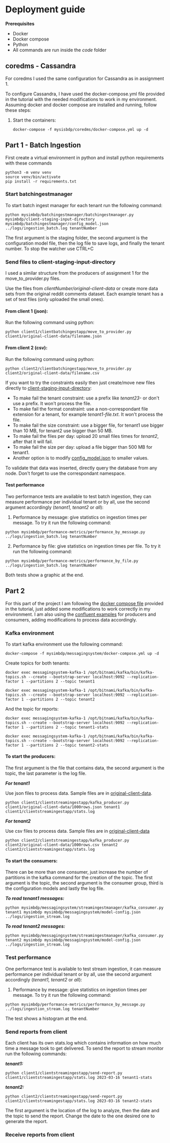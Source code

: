 # Deployment guide

__Prerequisites__

* Docker
* Docker compose
* Python
* All commands are run inside the _code_ folder

## coredms - Cassandra

For coredms I used the same configuration for Cassandra as in assignment 1. 

To configure Cassandra, I have used the docker-compose.yml file provided in the tutorial
with the needed modifications to work in my environment. Assuming docker and docker compose
are installed and running, follow these steps:

1. Start the containers:
    ```
   docker-compose -f mysisbdp/coredms/docker-compose.yml up -d
    ```
## Part 1 - Batch Ingestion

First create a virtual environment in python and install python requirements with these commands

```shell
python3 -m venv venv
source venv/bin/activate
pip install -r requirements.txt
```

### Start batchingestmanager
To start batch ingest manager for each tenant run the following command:
```shell
python mysimbdp/batchingestmanager/batchingestmanager.py mysimbdp/client-staging-input-directory mysimbdp/batchingestmanager/config_model.json ../logs/ingestion_batch.log tenantNumber
```
The first argument is the staging folder, the second argument is the configuration model file, then the log file to save logs, and finally the tenant number. To stop the watcher use CTRL+C
### Send files to client-staging-input-directory
I used a similar structure from the producers of assignment 1 for the move_to_provider.py files. 

Use the files from _clientNumber/original-client-data_ or create more data sets from the original reddit comments dataset. Each example tenant
has a set of test files (only uploaded the small ones).
#### From client 1 (json):

Run the following command using python:
```shell
python client1/clientbatchingestapp/move_to_provider.py client1/original-client-data/filename.json
```
#### From client 2 (csv):
Run the following command using python:
```shell
python client2/clientbatchingestapp/move_to_provider.py client2/original-client-data/filename.csv
```
If you want to try the constraints easily then just create/move new files directly to [client-staging-input-directory](../code/mysimbdp/client-staging-input-directory):
* To make fail the tenant constraint: use a prefix like _tenant23-_ or don't use a prefix. It won't process the file.
* To make fail the format constraint: use a non-correspondant file extension for a tenant, for example _tenant1-file.txt_. It won't process the file.
* To make fail the size constraint: use a bigger file, for tenant1 use bigger than 10 MB, for tenant2 use bigger than 50 MB.
* To make fail the files per day: upload 20 small files times for _tenant2_, after that it will fail.
* To make fail the size per day: upload a file bigger than 500 MB for tenant1.
* Another option is to modify [config_model.json](../code/mysimbdp/batchingestmanager/config_model.json) to smaller values.

To validate that data was inserted, directly query the database from any node. Don't forget to use the correspondant namespace.

#### Test performance
Two performance tests are available to test batch ingestion, they can measure performance per individual tenant or by all, use the second
argument accordingly (_tenant1, tenant2_ or _all_):
1. Performance by message: give statistics on ingestion times per message. To try it run the following command:
```shell
python mysimbdp/performance-metrics/performance_by_message.py ../logs/ingestion_batch.log tenantNumber
```
2. Performance by file: give statistics on ingestion times per file. To try it run the following command:
```shell
python mysimbdp/performance-metrics/performance_by_file.py ../logs/ingestion_batch.log tenantNumber
```
Both tests show a graphic at the end.

## Part 2
For this part of the project I am following the [docker compose file](https://version.aalto.fi/gitlab/bigdataplatforms/cs-e4640/-/blob/master/tutorials/basickafka/docker-compose1.yml) provided in the tutorial, just added some modifications to work correctly in my environment.
I am also using the [confluent examples](https://github.com/confluentinc/confluent-kafka-python#usage) for producers and consumers, adding modifications to process data accordingly.

### Kafka environment

To start kafka environment use the following command:
```shell
docker-compose -f mysimbdp/messagingsystem/docker-compose.yml up -d
```
Create topics for both tenants:
```shell
docker exec messagingsystem-kafka-1 /opt/bitnami/kafka/bin/kafka-topics.sh --create --bootstrap-server localhost:9092 --replication-factor 1 --partitions 2 --topic tenant1
```
```shell
docker exec messagingsystem-kafka-1 /opt/bitnami/kafka/bin/kafka-topics.sh --create --bootstrap-server localhost:9092 --replication-factor 1 --partitions 2 --topic tenant2
```

And the topic for reports:

```shell
docker exec messagingsystem-kafka-1 /opt/bitnami/kafka/bin/kafka-topics.sh --create --bootstrap-server localhost:9092 --replication-factor 1 --partitions 2 --topic tenant1-stats
```
```shell
docker exec messagingsystem-kafka-1 /opt/bitnami/kafka/bin/kafka-topics.sh --create --bootstrap-server localhost:9092 --replication-factor 1 --partitions 2 --topic tenant2-stats
```

#### To start the __producers__: 

The first argument is the file that contains data, the second argument is the topic, the last parameter is the log file.

___For tenant1___

Use json files to process data. Sample files are in [original-client-data](../code/client1/original-client-data).
```shell
python client1/clientstreamingestapp/kafka_producer.py client1/original-client-data/1000rows.json tenant1 client1/clientstreamingestapp/stats.log
```
___For tenant2___ 

Use csv files to process data. Sample files are in [original-client-data](../code/client2/original-client-data)
```shell
python client2/clientstreamingestapp/kafka_producer.py client2/original-client-data/1000rows.csv tenant2 client2/clientstreamingestapp/stats.log
```

#### To start the __consumers__:

There can be more than one consumer, just increase the number of partitions in the kafka command for the creation of the topic.
The first argument is the topic, the second argument is the consumer group, third is the configuration models and lastly the log file.

___To read tenant1 messages:___
```shell
python mysimbdp/messagingsystem/streamingestmanager/kafka_consumer.py tenant1 mysimbdp mysimbdp/messagingsystem/model-config.json ../logs/ingestion_stream.log
```

___To read tenant2 messages:___
```shell
python mysimbdp/messagingsystem/streamingestmanager/kafka_consumer.py tenant2 mysimbdp mysimbdp/messagingsystem/model-config.json ../logs/ingestion_stream.log
```

### Test performance
One performance test is available to test stream ingestion, it can measure performance per individual tenant or by all, use the second
argument accordingly (_tenant1, tenant2_ or _all_):
1. Performance by message: give statistics on ingestion times per message. To try it run the following command:
```shell
python mysimbdp/performance-metrics/performance_by_message.py ../logs/ingestion_stream.log tenantNumber
```
The test shows a histogram at the end.

### Send reports from client
Each client has its own stats.log which contains information on how much time
a message took to get delivered.
To send the report to stream monitor run the following commands:

___tenant1:___
```shell
python client1/clientstreamingestapp/send-report.py client1/clientstreamingestapp/stats.log 2023-03-16 tenant1-stats
```

___tenant2:___
```shell
python client2/clientstreamingestapp/send-report.py client2/clientstreamingestapp/stats.log 2023-03-16 tenant2-stats
```

The first argument is the location of the log to analyze, then the date and the topic to
send the report. Change the date to the one desired one to generate the report.

### Receive reports from client
